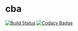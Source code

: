 # cba
[![Build Status](https://travis-ci.org/saisameer123/cba.svg?branch=master)](https://travis-ci.org/saisameer123/cba)
[![Codacy Badge](https://api.codacy.com/project/badge/Grade/5a3b5370a1df4cafb49e9f96bbf05018)](https://www.codacy.com/app/saisameer123/cba?utm_source=github.com&amp;utm_medium=referral&amp;utm_content=saisameer123/cba&amp;utm_campaign=Badge_Grade)
